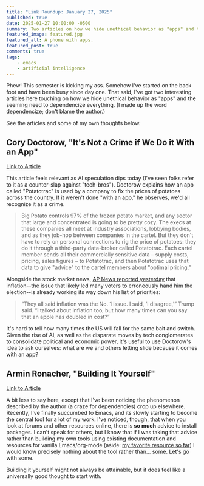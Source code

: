 ```yaml
---
title: "Link Roundup: January 27, 2025"
published: true
date: 2025-01-27 10:00:00 -0500
summary: Two articles on how we hide unethical behavior as "apps" and the need to dependencize everything.
featured_image: featured.jpg
featured_alt: A phone with apps.
featured_post: true
comments: true
tags:
    - emacs
    - artificial intelligence
---
```


Phew! This semester is kicking my ass. Somehow I've started on the back foot and have been busy since day one. That said, I've got two interesting articles here touching on how we hide unethical behavior as "apps" and the seeming need to dependencize everything. (I made up the word dependencize; don't blame the author.)

See the articles and some of my own thoughts below.

## Cory Doctorow, "It's Not a Crime if We Do it With an App"

[Link to Article](https://pluralistic.net/2025/01/25/potatotrac/#carbo-loading)

This article feels relevant as AI speculation dips today (I've seen folks refer to it as a counter-slap against "tech-bros"). Doctorow explains how an app called "Potatotrac" is used by a company to fix the prices of potatoes across the country. If it weren't done "with an app," he observes, we'd all recognize it as a crime.

> Big Potato controls 97% of the frozen potato market, and any sector that large and concentrated is going to be pretty cozy. The execs at these companies all meet at industry associations, lobbying bodies, and as they job-hop between companies in the cartel. But they don't have to rely on personal connections to rig the price of potatoes: they do it through a third-party data-broker called Potatotrac. Each cartel member sends all their commercially sensitive data – supply costs, pricing, sales figures – to Potatotrac, and then Potatotrac uses that data to give "advice" to the cartel members about "optimal pricing."

Alongside the stock market news, [AP News reported yesterday](https://apnews.com/article/trump-inflation-grocery-prices-energy-production-consumers-c8afa45fc2b44471d55a1516e99ea351
) that inflation--the issue that likely led many voters to erroneously hand him the election--is already working its way down his list of priorities:

> “They all said inflation was the No. 1 issue. I said, ‘I disagree,’” Trump said. “I talked about inflation too, but how many times can you say that an apple has doubled in cost?”

It's hard to tell how many times the US will fall for the same bait and switch. Given the rise of AI, as well as the disparate moves by tech conglomerates to consolidate political and economic power, it's useful to use Doctorow's idea to ask ourselves: what are we and others letting slide because it comes with an app?

## Armin Ronacher, "Building It Yourself"

[Link to Article](https://lucumr.pocoo.org/2025/1/24/build-it-yourself/)

A bit less to say here, except that I've been noticing the phenomenon described by the author (a craze for dependencies) crop up elsewhere. Recently, I've finally succumbed to Emacs, and its slowly starting to become the central tool for a lot of my work. I've noticed, though, that when you look at forums and other resources online, there is **so much** advice to install packages. I can't speak for others, but I know that if I was taking that advice rather than building my own tools using existing documentation and resources for vanilla Emacs/org-mode (aside: [my favorite resource so far](https://www.youtube.com/watch?v=sQS06Qjnkcc&list=PLVtKhBrRV_ZkPnBtt_TD1Cs9PJlU0IIdE)) I would know precisely nothing about the tool rather than... some. Let's go with some.

Building it yourself might not always be attainable, but it does feel like a universally good thought to start with.